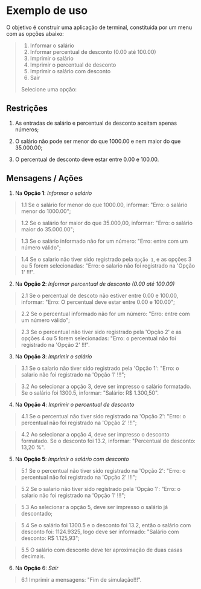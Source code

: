 
# Exemplo de uso

O objetivo é construir uma aplicação de terminal, constituida por um menu com as opções abaixo:

> 1) Informar o salário
> 2) Informar percentual de desconto (0.00 até 100.00)
> 3) Imprimir o salário
> 4) Imprimir o percentual de desconto 
> 5) Imprimir o salário com desconto
> 6) Sair
> 
> Selecione uma opção:

## Restrições


1. As entradas de salário e percentual de desconto aceitam apenas números;

2. O salário não pode ser menor do que 1000.00 e nem maior do que 35.000.00;

3. O percentual de desconto deve estar entre 0.00 e 100.00.

## Mensagens / Ações

1) Na __Opção 1__: _Informar o salário_

> 1.1 Se o salário for menor do que 1000.00, informar: "Erro: o salário menor do 1000.00";

> 1.2 Se o salário for maior do que 35.000,00, informar: "Erro: o salário maior do 35.000.00";

> 1.3 Se o salário informado não for um número: "Erro: entre com um número válido";

> 1.4 Se o salario não tiver sido registrado pela ```Opção 1```, e as opções 3 ou 5 forem selecionadas: "Erro: o salario não foi registrado na 'Opção 1' !!!".

2) Na __Opção 2__: _Informar percentual de desconto (0.00 até 100.00)_

> 2.1  Se o percentual de descoto não estiver entre 0.00 e 100.00, informar: "Erro: O percentual deve estar entre 0.00 e 100.00";

> 2.2 Se o percentual informado não for um número: "Erro: entre com um número válido";

> 2.3 Se o percentual não tiver sido registrado pela 'Opção 2' e as opções 4 ou 5 forem selecionadas: "Erro: o percentual não foi registrado na 'Opção 2' !!!".


3) Na __Opção 3__: _Imprimir o salário_

> 3.1 Se o salario não tiver sido registrado pela 'Opção 1': "Erro: o salario não foi registrado na 'Opção 1' !!!";

> 3.2 Ao selecionar a opção 3, deve ser impresso o salário formatado. Se o salário foi 1300.5, informar: "Salário: R$ 1.300,50".

4) Na __Opção 4__: _Imprimir o percentual de desconto_

> 4.1 Se o percentual não tiver sido registrado na 'Opção 2': "Erro: o percentual não foi registrado na 'Opção 2' !!!";

> 4.2 Ao selecionar a opção 4, deve ser impresso o desconto formatado. Se o desconto foi 13.2, informar: "Percentual de desconto: 13,20 %".

5) Na __Opção 5__: _Imprimir o salário com desconto_

> 5.1 Se o percentual não tiver sido registrado na 'Opção 2': "Erro: o percentual não foi registrado na 'Opção 2' !!!";
        
> 5.2 Se o salario não tiver sido registrado pela 'Opção 1': "Erro: o salario não foi registrado na 'Opção 1' !!!";
        
> 5.3 Ao selecionar a opção 5, deve ser impresso o salário já descontado;
            
> 5.4 Se o salário foi 1300.5 e o desconto foi 13.2, então o salário com desconto foi: 1124.9325, logo deve ser informado: "Salário com desconto: R$ 1.125,93";

> 5.5 O salário com desconto deve ter aproximação de duas casas decimais.

6) Na __Opção__ 6: _Sair_

> 6.1 Imprimir a mensagens: "Fim de simulação!!!".
